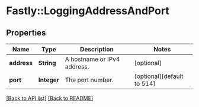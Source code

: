 # Fastly::LoggingAddressAndPort

## Properties

| Name | Type | Description | Notes |
| ---- | ---- | ----------- | ----- |
| **address** | **String** | A hostname or IPv4 address. | [optional] |
| **port** | **Integer** | The port number. | [optional][default to 514] |

[[Back to API list]](../../README.md#endpoints) [[Back to README]](../../README.md)

